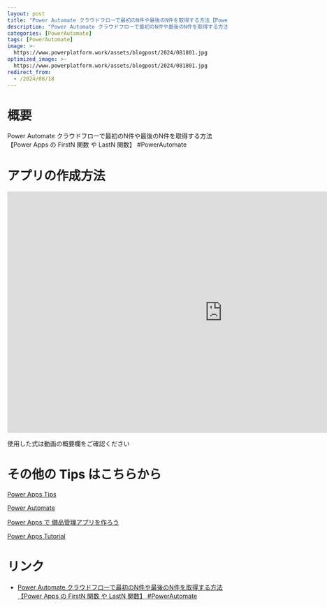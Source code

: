 ```yaml
---
layout: post
title: "Power Automate クラウドフローで最初のN件や最後のN件を取得する方法【Power Apps の FirstN 関数 や LastN 関数】 #PowerAutomate"
description: "Power Automate クラウドフローで最初のN件や最後のN件を取得する方法【Power Apps の FirstN 関数 や LastN 関数】 #PowerAutomateを動画で分かりやすく解説"
categories: [PowerAutomate]
tags: [PowerAutomate]
image: >-
  https://www.powerplatform.work/assets/blogpost/2024/081801.jpg
optimized_image: >-
  https://www.powerplatform.work/assets/blogpost/2024/081801.jpg
redirect_from:
  - /2024/08/18
---
```



#  概要

Power Automate クラウドフローで最初のN件や最後のN件を取得する方法【Power Apps の FirstN 関数 や LastN 関数】 #PowerAutomate


# アプリの作成方法

<iframe width="983" height="553" src="https://www.youtube.com/embed/vUoo1PTzMeE" title="YouTube video player" frameborder="0" allow="accelerometer; autoplay; clipboard-write; encrypted-media; gyroscope; picture-in-picture" allowfullscreen></iframe>


使用した式は動画の概要欄をご確認ください


# その他の Tips はこちらから

[Power Apps Tips](https://www.youtube.com/watch?v=VrAQf3JQ7yM&list=PLVhFi1fb3DqakSLVMn22DDcySXh9jtzi- )


[Power Automate](https://www.youtube.com/watch?v=-YnJYT0ASEM&list=PLVhFi1fb3Dqbzic6GieqnLFgD3aTj-eHA)


[Power Apps で 備品管理アプリを作ろう](https://www.youtube.com/playlist?list=PLVhFi1fb3DqZM3HKb8Hea6XEL96990Fyn)


[Power Apps Tutorial](https://www.youtube.com/playlist?list=PLVhFi1fb3DqalxpL974VvAJvV4iWoSbe_)


# リンク


- [Power Automate クラウドフローで最初のN件や最後のN件を取得する方法【Power Apps の FirstN 関数 や LastN 関数】 #PowerAutomate](https://www.youtube.com/watch?v=vUoo1PTzMeE)

